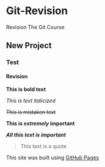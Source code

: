 # Git-Revision

Revision The Git Course

## New Project

### Test

#### Revision

**This is bold text**

_This is text italicized_

~~This is mistaken text~~

**This is _extremely_ important**

**_All this text is important_**

> This text is a quote

This site was built using [GitHub Pages](https://pages.github.com/)

